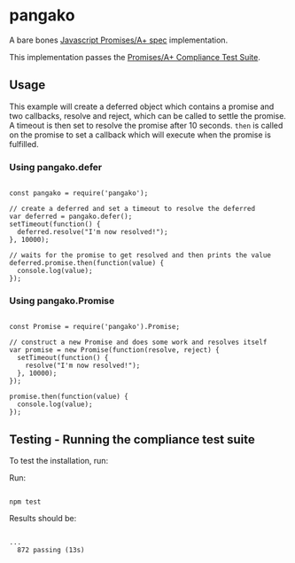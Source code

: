 # pangako

A bare bones [Javascript Promises/A+ spec](https://github.com/promises-aplus/promises-spec) implementation.

This implementation passes the [Promises/A+ Compliance Test Suite](https://github.com/promises-aplus/promises-tests).

## Usage

This example will create a deferred object which contains a promise and two
callbacks, resolve and reject, which can be called to settle the promise. A
timeout is then set to resolve the promise after 10 seconds. `then` is called
on the promise to set a callback which will execute when the promise is
fulfilled.

### Using pangako.defer

<pre><code>
const pangako = require('pangako');

// create a deferred and set a timeout to resolve the deferred
var deferred = pangako.defer();
setTimeout(function() {
  deferred.resolve("I'm now resolved!");
}, 10000);

// waits for the promise to get resolved and then prints the value
deferred.promise.then(function(value) {
  console.log(value);
});
</code></pre>

### Using pangako.Promise

<pre><code>
const Promise = require('pangako').Promise;

// construct a new Promise and does some work and resolves itself
var promise = new Promise(function(resolve, reject) {
  setTimeout(function() {
    resolve("I'm now resolved!");
  }, 10000);
});

promise.then(function(value) {
  console.log(value);
});
</code></pre>

## Testing - Running the compliance test suite

To test the installation, run:

Run:
<pre><code>
npm test
</code></pre>

Results should be:
<pre><code>
...
  872 passing (13s)
</code></pre>
